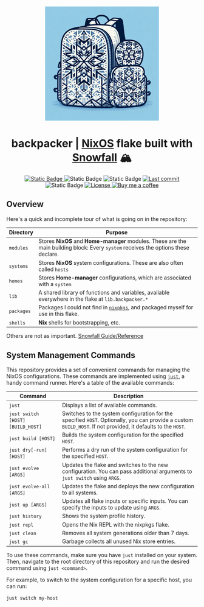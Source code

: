<h3 align="center">
    <img src="./.github/assets/backpacker-logo.jpg" width="300px"/>
</h3>
<h1 align="center">
    backpacker | <a href="https://nixos.org">NixOS</a> flake built with <a href="https://github.com/snowfallorg/lib">Snowfall</a> 🏔️
</h1>

<div align="center">
  <a href="https://github.com/simonwjackson/neovim-nix-config">
      <img alt="Static Badge" src="https://img.shields.io/badge/Made_with-Neovim-57A143?style=for-the-badge&logo=neovim&logoColor=57A143&labelColor=161B22">
    </a>
    <img alt="Static Badge" src="https://img.shields.io/badge/NixOS-unstable-d2a8ff?style=for-the-badge&logo=NixOS&logoColor=cba6f7&labelColor=161B22">
    <img alt="Static Badge" src="https://img.shields.io/badge/State-Forever_WIP-ff7b72?style=for-the-badge&logo=fireship&logoColor=ff7b72&labelColor=161B22">
    <a href="https://github.com/simonwjackson/backpacker/pulse">
      <img alt="Last commit" src="https://img.shields.io/github/last-commit/simonwjackson/backpacker?style=for-the-badge&logo=github&logoColor=D9E0EE&labelColor=302D41&color=9fdf9f"/>
    </a>
    <img alt="Static Badge" src="https://img.shields.io/badge/Powered_by-Electrolytes-79c0ff?style=for-the-badge&logo=nuke&logoColor=79c0ff&labelColor=161B22">
    <a href="https://github.com/simonwjackson/backpacker/tree/main/LICENSE">
      <img alt="License" src="https://img.shields.io/badge/License-MIT-907385605422448742?style=for-the-badge&logo=agpl&color=DDB6F2&logoColor=D9E0EE&labelColor=302D41">
    </a>
    <a href="https://www.buymeacoffee.com/simonwjackson">
      <img alt="Buy me a coffee" src="https://img.shields.io/badge/Buy%20me%20a%20coffee-grey?style=for-the-badge&logo=buymeacoffee&logoColor=D9E0EE&label=Sponsor&labelColor=302D41&color=ffff99" />
    </a>
</div>

## Overview

Here's a quick and incomplete tour of what is going on in the repository:</p>

| Directory  | Purpose                                                                                                                              |
| ---------- | ------------------------------------------------------------------------------------------------------------------------------------ |
| `modules`  | Stores **NixOS** and **Home-manager** modules. These are the main building block: Every `system` receives the options these declare. |
| `systems`  | Stores **NixOS** system configurations. These are also often called `hosts`                                                          |
| `homes`    | Stores **Home-manager** configurations, which are associated with a `system`                                                         |
| `lib`      | A shared library of functions and variables, available everywhere in the flake at `lib.backpacker.*`                                |
| `packages` | Packages I could not find in [`nixpkgs`](https://github.com/nixos/nixpkgs), and packaged myself for use in this flake.               |
| `shells`   | **Nix** shells for bootstrapping, etc.                                                                                               |

Others are not as important. [Snowfall Guide/Reference](https://snowfall.org/guides/lib/quickstart/)

## System Management Commands

This repository provides a set of convenient commands for managing the NixOS configurations. These commands are implemented using [`just`](https://github.com/casey/just), a handy command runner. Here's a table of the available commands:

| Command                           | Description                                                                                                                                                   |
| --------------------------------- | ------------------------------------------------------------------------------------------------------------------------------------------------------------- |
| `just`                            | Displays a list of available commands.                                                                                                                        |
| `just switch [HOST] [BUILD_HOST]` | Switches to the system configuration for the specified `HOST`. Optionally, you can provide a custom `BUILD_HOST`. If not provided, it defaults to the `HOST`. |
| `just build [HOST]`               | Builds the system configuration for the specified `HOST`.                                                                                                     |
| `just dry[-run] [HOST]`           | Performs a dry run of the system configuration for the specified `HOST`.                                                                                      |
| `just evolve [ARGS]`              | Updates the flake and switches to the new configuration. You can pass additional arguments to `just switch` using `ARGS`.                                     |
| `just evolve-all [ARGS]`          | Updates the flake and deploys the new configuration to all systems.                                                                                           |
| `just up [ARGS]`                  | Updates all flake inputs or specific inputs. You can specify the inputs to update using `ARGS`.                                                               |
| `just history`                    | Shows the system profile history.                                                                                                                             |
| `just repl`                       | Opens the Nix REPL with the nixpkgs flake.                                                                                                                    |
| `just clean`                      | Removes all system generations older than 7 days.                                                                                                             |
| `just gc`                         | Garbage collects all unused Nix store entries.                                                                                                                |

To use these commands, make sure you have `just` installed on your system. Then, navigate to the root directory of this repository and run the desired command using `just <command>`.

For example, to switch to the system configuration for a specific host, you can run:

```bash
just switch my-host
```
